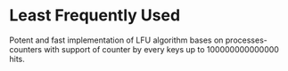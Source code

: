 # Least Frequently Used
Potent and fast implementation of LFU algorithm bases on processes-counters with support of counter by every keys up to 100000000000000 hits.
